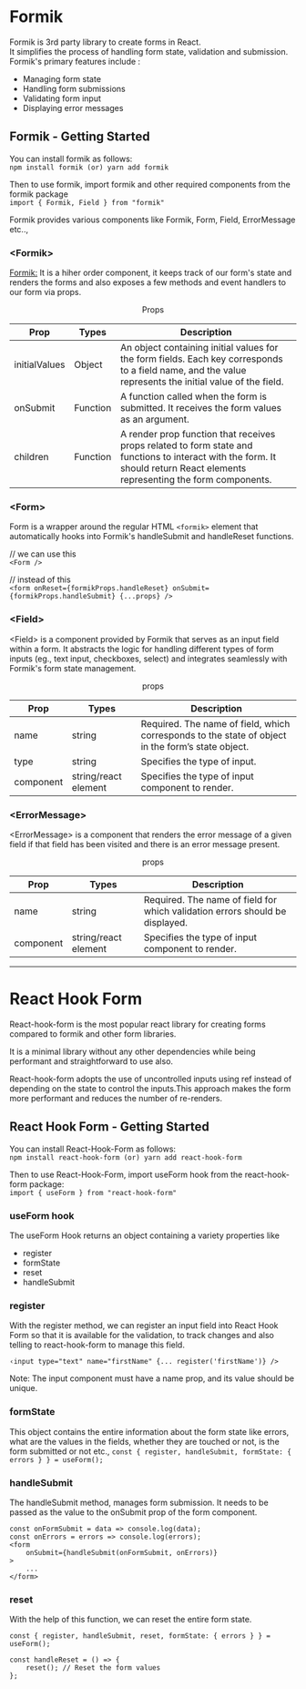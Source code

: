 # Formik
Formik is 3rd party library to create forms in React.   
It simplifies the process of handling form state, validation and submission.  
Formik's primary features include :
- Managing form state  
- Handling form submissions  
- Validating form input
- Displaying error messages

## Formik - Getting Started 
You can install formik as follows:  
`npm install formik (or) yarn add formik`

Then to use formik, import formik and other required components from the formik package   
`import { Formik, Field } from "formik"`

Formik provides various components like Formik, Form, Field, ErrorMessage etc..,

### &lt;Formik&gt;
<Formik:> It is a hiher order component, it keeps track of our form's state and renders the forms and also exposes a few methods and event handlers to our form via props.  
<p style="text-align: center;">Props</p>

| Prop          | Types    | Description                                                                                                                                                                 |
|---------------|----------|-----------------------------------------------------------------------------------------------------------------------------------------------------------------------------|
| initialValues | Object   | An object containing initial values for the form fields. Each key corresponds to a field name, and the value  represents the initial value of the field.                    |
| onSubmit      | Function | A function called when the form is submitted. It receives the form values as an argument.                                                                                   |
| children      | Function | A render prop function that receives props related to form state and functions to interact with the form. It should return React elements representing the form components. |

### &lt;Form&gt;

Form is a wrapper around the regular HTML `<formik>` element that automatically hooks into Formik's handleSubmit and handleReset functions.

// we can use this  
`<Form />`

// instead of this  
 `<form onReset={formikProps.handleReset} onSubmit={formikProps.handleSubmit} {...props} />`

 ### &lt;Field&gt;

 &lt;Field&gt; is a component provided by Formik that serves as an input field within a form. It abstracts the logic for handling different types of form inputs (eg., text input, checkboxes, select) and integrates seamlessly with Formik's form state management.

<p style="text-align: center;">props</p>

| Prop      | Types                | Description                                                                                        |
|-----------|----------------------|----------------------------------------------------------------------------------------------------|
| name      | string               | Required.  The name of field, which corresponds to the state of object in the form’s state object. |
| type      | string               | Specifies the type of input.                                                                       |
| component | string/react element | Specifies the type of input component to render.                                                   |

### &lt;ErrorMessage&gt;

&lt;ErrorMessage&gt; is a component that renders the error message of a given field if that field has been visited and there is an error message present.

<p style="text-align: center;">props</p>

| Prop      | Types                | Description                                                                  |
|-----------|----------------------|------------------------------------------------------------------------------|
| name      | string               | Required. The name of field for which validation errors should be displayed. |
| component | string/react element | Specifies the type of input component to render. 


---------------------------------

# React Hook Form 

React-hook-form is the most popular react library for creating forms compared to formik and other form libraries.

It is a minimal library without any other dependencies while being performant and straightforward to use also.

React-hook-form adopts the use of uncontrolled inputs using ref instead of depending on the state to control the inputs.This approach makes the form more performant and reduces the number of re-renders.

## React Hook Form - Getting Started

You can install React-Hook-Form as follows:  
`npm install react-hook-form (or) yarn add react-hook-form`

Then to use React-Hook-Form, import useForm hook from the react-hook-form package:   
`import { useForm } from "react-hook-form"`

### useForm hook

The useForm Hook returns an object containing a variety properties like 
- register
- formState
- reset
- handleSubmit

### register

With the register method, we can register an input field into React Hook Form so that it is available for the validation, to track changes and also telling to react-hook-form to manage this field.

`‹input type="text" name="firstName" {... register('firstName')} />`

Note: The input component must have a name prop, and its value should be unique.

### formState
This object contains the entire information about the form state like errors, what are the values in the fields, whether they are touched or not, is the form submitted or not etc.,
`const { register, handleSubmit, formState: { errors } } = useForm();`

### handleSubmit
The handleSubmit method, manages form submission. It needs to be passed as the value to the onSubmit prop of the form
component.
```
const onFormSubmit = data => console.log(data);
const onErrors = errors => console.log(errors);
<form 
    onSubmit={handleSubmit(onFormSubmit, onErrors)}
>
    ...
</form>
```
### reset 
With the help of this function, we can reset the entire form state.
```
const { register, handleSubmit, reset, formState: { errors } } = useForm();

const handleReset = () => {
    reset(); // Reset the form values
};
```




